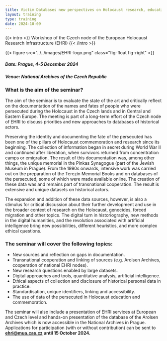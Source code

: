 ```yaml
---
title: Victim Databases new perspectives on Holocaust research, education and remembrance
layout: training
type: training
date: 2024-10-09
---
```


{{< intro >}}
Workshop of the Czech node of the European Holocaust Research Infrastructure (EHRI)
{{< /intro >}}

{{< figure src="../../images/EHRI-logo.png" class="fig-float fig-right" >}}

##### Date: Prague, 4-5 December 2024
##### Venue: National Archives of the Czech Republic

### What is the aim of the seminar?
The aim of the seminar is to evaluate the state of the art and critically reflect on the documentation of the names and fates of people who were persecuted during the Holocaust in the Czech lands and in Central and Eastern Europe. The meeting is part of a long-term effort of the Czech node of EHRI to discuss priorities and new approaches to databases of historical actors.

Preserving the identity and documenting the fate of the persecuted has been one of the pillars of Holocaust commemoration and research since its beginning. The collection of information began in secret during World War II and continued after liberation, when survivors returned from concentration camps or emigration. The result of this documentation was, among other things, the unique memorial in the Pinkas Synagogue (part of the Jewish Museum in Prague). From the 1990s onwards, intensive work was carried out on the preparation of the Terezín Memorial Books and on databases of the persecuted, some of which were made available online. The creation of these data was and remains part of transnational cooperation. The result is extensive and unique datasets on historical actors.

The expansion and addition of these data sources, however, is also a stimulus for critical discussion about their further development and use in the broader context of research on the Holocaust, genocides, forced migration and other topics. The digital turn in historiography, new methods in the digital humanities, and the revolution associated with artificial intelligence bring new possibilities, different heuristics, and more complex ethical questions.

### The seminar will cover the following topics:

- New sources and reflection on gaps in documentation.
- Transnational cooperation and linking of sources (e.g. Arolsen Archives, cooperation of national EHRI nodes). 
- New research questions enabled by large datasets. 
- Digital approaches and tools, quantitative analysis, artificial intelligence. 
- Ethical aspects of collection and disclosure of historical personal data in practice. 
- Standardisation, unique identifiers, linking and accessibility. 
- The use of data of the persecuted in Holocaust education and commemoration.

The seminar will also include a presentation of EHRI services at European and Czech level and hands-on presentation of the database of the Arolsen Archives which is now accessible in the National Archives in Prague. Applications for participation (with or without contribution) can be sent to **ehri@mua.cas.cz until 15 October 2024.**
